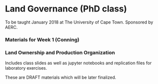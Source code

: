 # Land Governance (PhD class)
To be taught January 2018 at The University of Cape Town. Sponsored by AERC. 

### Materials for Week 1 (Conning)
### Land Ownership and Production Organization

Includes class slides as well as jupyter notebooks and replication files for laboratory exercises.

These are DRAFT materials which will be later finalized.

